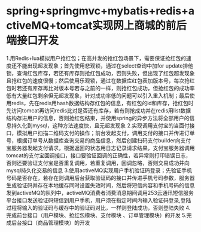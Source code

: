 # spring+springmvc+mybatis+redis+activeMQ+tomcat实现网上商城的前后端接口开发
1.用Redis+lua模拟用户抢红包；在高并发的抢红包场景下，需要保证抢红包的速度还不能出现超发现象；首先使用悲观锁，通过在select查询中加for update排他锁，查询红包库存，若还有库存则抢红包成功，否则失败，但出现了红包超发现象且抢红包的速度很慢；然后使用乐观锁，通过在数据库红包表加版本号，每次抢红包时若还有库存再比对版本号若与之前的一样，则抢红包成功，但抢红包的成功率低有大量红包剩余但无超发现象，针对成功率低的问题可以引入重入机制；最后使用redis，先在redis用hash数据结构存红包的信息，有红包的id和库存，抢红包时先访问tomcat再访问redis比对是否还有库存，若有则抢成功并在redis用list数据结构存进用户的信息，否则抢红包结束，并使用spring的异步方法将全部用户的信息持久化到mysql，这种方法速度快，且无超发现象
2.实现调用支付宝的当面付接口，模拟用户扫描二维码支付的操作；前台发起支付，调用支付的接口并传进订单号，根据订单号从数据库查询交易的商品信息，然后创建扫码支付builder向支付宝服务器发起支付请求，根据返回的状态用日志记录请求结果，支付宝服务器调用tomcat的支付宝回调接口，接口要验证回调的正确性，若异常则打印错误日志，否则还要验证支付宝是否重复调用，若重复调用，回调忽略，否则交易成功并向mysql持久化交易的信息
3.使用activeMQ实现用户手机验证码登录；先验证手机号码是否存在，若存在则调用后台获取验证码的接口并传进手机号码参数，服务器生成验证码并存在本地缓存同时设置失效时间，然后将短信内容和手机号码的信息发到activeMQ的队列中，activeMQ消费者消费消息期间调用253云通讯短信服务平台接口发送验证码短信到用户手机，用户须在指定时间内输入验证码登录,登陆过程将输入的验证码与缓存中的验证码对比，一样则登陆成功，否则登陆失败
4.完成前台接口（用户模块、抢红包模块、支付模块 、订单管理模块）的开发
5.完成后台接口（商品管理模块）的开发
